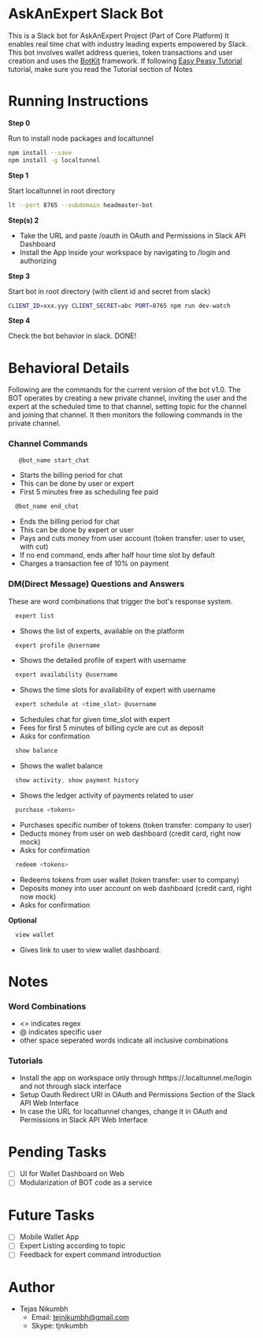 # AskAnExpert Slack Bot
This is a Slack bot for AskAnExpert Project (Part of Core Platform) It enables real time chat with industry leading experts empowered by Slack. This bot involves wallet address queries, token transactions and user creation and uses the [BotKit](https://github.com/howdyai/botkit) framework. If following [Easy Peasy Tutorial](https://api.slack.com/tutorials/easy-peasy-bots) tutorial, make sure you read the Tutorial section of Notes

# Running Instructions
**Step 0** 


Run to install node packages and localtunnel
```bash
npm install --save
npm install -g localtunnel
```

**Step 1** 


Start localtunnel in root directory
```bash
lt --port 8765 --subdomain headmaster-bot
```


**Step(s) 2** 


- Take the URL and paste <URL>/oauth in OAuth and Permissions in Slack API Dashboard
- Install the App inside your workspace by navigating to <URL>/login and authorizing
   
   
**Step 3** 


Start bot in root directory (with client id and secret from slack)
```bash
CLIENT_ID=xxx.yyy CLIENT_SECRET=abc PORT=8765 npm run dev-watch
```

**Step 4**


Check the bot behavior in slack. DONE!


# Behavioral Details
Following are the commands for the current version of the bot v1.0. The BOT operates by creating a new private channel, inviting the user and the expert at the scheduled time to that channel, setting topic for the channel and joining that channel. It then monitors the following commands in the private channel.

### Channel Commands
```javascript
   @bot_name start_chat
```
  - Starts the billing period for chat
  - This can be done by user or expert
  - First 5 minutes free as scheduling fee paid

```javascript
  @bot_name end_chat
```
  - Ends the billing period for chat
  - This can be done by expert or user
  - Pays and cuts money from user account (token transfer: user to user, with cut)
  - If no end command, ends after half hour time slot by default
  - Charges a transaction fee of 10% on payment

### DM(Direct Message) Questions and Answers
These are word combinations that trigger the bot's response system.

```javascript
  expert list
```
- Shows the list of experts, available on the platform
```javascript
  expert profile @username
```
- Shows the detailed profile of expert with username

```javascript
  expert availability @username
```
- Shows the time slots for availability of expert with username

```javascript
  expert schedule at <time_slot> @username
```
- Schedules chat for given time_slot with expert
- Fees for first 5 minutes of billing cycle are cut as deposit
- Asks for confirmation

```javascript
  show balance
```
- Shows the wallet balance

```javascript
  show activity, show payment history
```
- Shows the ledger activity of payments related to user

```javascript
  purchase <tokens>
```
- Purchases specific number of tokens (token transfer: company to user)
- Deducts money from user on web dashboard (credit card, right now mock)
- Asks for confirmation

```javascript
  redeem <tokens>
```
- Redeems tokens from user wallet (token transfer: user to company)
- Deposits money into user account on web dashboard (credit card, right now mock)
- Asks for confirmation

**Optional**
```javascript
  view wallet
```
- Gives link to user to view wallet dashboard.

# Notes
### Word Combinations
- <> indicates regex
- @ indicates specific user
- other space seperated words indicate all inclusive combinations

### Tutorials
- Install the app on workspace only through htttps://<app-name>.localtunnel.me/login and not through slack interface
- Setup Oauth Redirect URI in OAuth and Permissions Section of the Slack API Web Interface
- In case the URL for localtunnel changes, change it in OAuth and Permissions in Slack API Web Interface

# Pending Tasks
- [ ] UI for Wallet Dashboard on Web
- [ ] Modularization of BOT code as a service

# Future Tasks
- [ ] Mobile Wallet App
- [ ] Expert Listing according to topic
- [ ] Feedback for expert command introduction

# Author
- Tejas Nikumbh
  - Email: tejnikumbh@gmail.com
  - Skype: tjnikumbh
